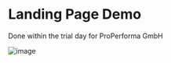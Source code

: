 # Landing Page Demo

Done within the trial day for ProPerforma GmbH

![image](https://github.com/zerot69/Pro-SST/assets/55183414/f36aa318-e376-40ca-a8eb-da0200579721)
